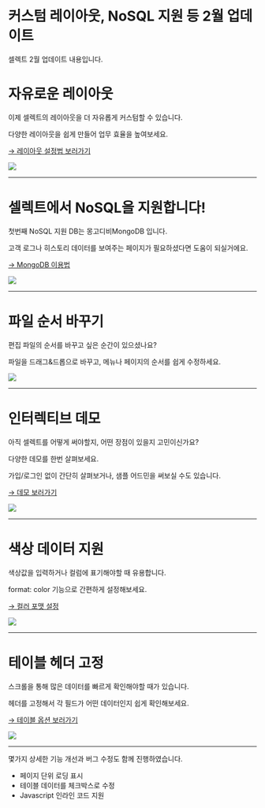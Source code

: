 # 커스텀 레이아웃, NoSQL 지원 등 2월 업데이트

셀렉트 2월 업데이트 내용입니다. 

# 자유로운 레이아웃

이제 셀렉트의 레이아웃을 더 자유롭게 커스텀할 수 있습니다.

다양한 레이아웃을 쉽게 만들어 업무 효율을 높여보세요.

[→ 레이아웃 설정법 보러가기](https://docs.selectfromuser.com/docs/layout)

![](https://files.readme.io/6180005-layout.jpg)

***

# 셀렉트에서 NoSQL을 지원합니다!

첫번째 NoSQL 지원 DB는 몽고디비MongoDB 입니다.

고객 로그나 히스토리 데이터를 보여주는 페이지가 필요하셨다면 도움이 되실거에요.

[→ MongoDB 이용법](https://docs.selectfromuser.com/docs/mongodb) 

![](https://files.readme.io/6ee29ff-mongodb.jpg)

***

# 파일 순서 바꾸기

편집 파일의 순서를 바꾸고 싶은 순간이 있으셨나요?

파일을 드래그&드롭으로 바꾸고, 메뉴나 페이지의 순서를 쉽게 수정하세요.

![](https://files.readme.io/9b93713-file-order.jpeg)

***

# 인터렉티브 데모

아직 셀렉트를 어떻게 써야할지, 어떤 장점이 있을지 고민이신가요?

다양한 데모를 한번 살펴보세요.

가입/로그인 없이 간단히 살펴보거나, 샘플 어드민을 써보실 수도 있습니다.

[→ 데모 보러가기](https://www.selectfromuser.com/demo)

![](https://files.readme.io/76e39a5-sample-admin.jpg)

***

# 색상 데이터 지원

색상값을 입력하거나 컬럼에 표기해야할 때 유용합니다.

format: color 기능으로 간편하게 설정해보세요.

[→ 컬러 포맷 설정](https://docs.selectfromuser.com/docs/yaml-reference#formatcolor)

![](https://files.readme.io/6ec9201-format-color.jpg)

***

# 테이블 헤더 고정

스크롤을 통해 많은 데이터를 빠르게 확인해야할 때가 있습니다.

헤더를 고정해서 각 필드가 어떤 데이터인지 쉽게 확인해보세요.

[→ 테이블 옵션 보러가기](https://docs.selectfromuser.com/docs/yaml-reference#blockstableoptions)

![](https://files.readme.io/aaee424-table-fixed-header.jpg)

***

몇가지 상세한 기능 개선과 버그 수정도 함께 진행하였습니다.

- 페이지 단위 로딩 표시
- 테이블 데이터를 체크박스로 수정
- Javascript 인라인 코드 지원